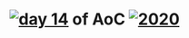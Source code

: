 # [![day 14](14)](https://adventofcode.com/2020/day/14) of AoC [![2020](2020)](https://adventofcode.com/2020)

